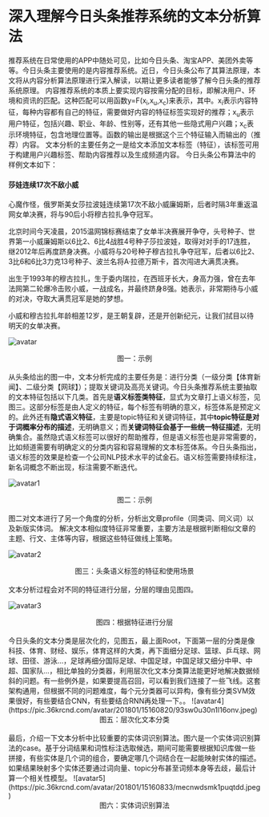 # 深入理解今日头条推荐系统的文本分析算法
推荐系统在日常使用的APP中随处可见，比如今日头条、淘宝APP、美团外卖等等。今日头条主要使用的是内容推荐系统。近日，今日头条公布了其算法原理，本文将从内容分析算法原理进行深入解读，以期让更多读者能够了解今日头条的推荐系统原理。
内容推荐系统的本质上要实现内容按需分配的目标，即解决用户、环境和资讯的匹配。这种匹配可以用函数y=F(x<sub>i</sub>,x<sub>u</sub>,x<sub>c</sub>)来表示，其中。x<sub>i</sub>表示内容特征，每种内容都有自己的特征，需要做好内容的特征标签实现好的推荐；x<sub>u</sub>表示用户特征，包括兴趣、职业、年龄、性别等，还有其他一些隐式用户兴趣；x<sub>c</sub>表示环境特征，包含地理位置等。函数的输出是根据这个三个特征输入而输出的（推荐）内容。
文本分析的主要任务之一是给文本添加文本标签（特征），该标签可用于构建用户兴趣标签、帮助内容推荐以及生成频道内容。
今日头条公布算法中的样例文本如下：
#### 莎娃连续17次不敌小威
心魔作怪，俄罗斯美女莎拉波娃连续第17次不敌小威廉姆斯，后者时隔3年重返温网女单决赛，将与90后小将穆古拉扎争夺冠军。

北京时间今天凌晨，2015温网锦标赛结束了女单半决赛展开争夺，头号种子、世界第一小威廉姆斯以6比2、6比4战胜4号种子莎拉波娃，取得对对手的17连胜，继2012年后再度跻身决赛。小威将与20号种子穆古拉扎争夺冠军，后者以6比2、3比6和6比3力克13号种子、波兰名将A·拉德万斯卡，首次闯进大满贯决赛。

出生于1993年的穆古拉扎，生于委内瑞拉，在西班牙长大，身高力强，曾在去年法网第二轮爆冷击败小威，一战成名，并最终跻身8强。她表示，非常期待与小威的对决，夺取大满贯冠军是她的梦想。

小威和穆古拉扎年龄相差12岁，是王朝复辟，还是开创新纪元，让我们拭目以待明天的女单决赛。</br>

![avatar](https://pic.36krcnd.com/avatar/201801/15160538/rnky59il2od10fn9.jpeg)
<center>图一：示例</center></br>
从头条给出的图一中，文本分析完成的主要任务是：进行分类（一级分类【体育新闻】、二级分类【网球】）；提取关键词及高亮关键词。今日头条推荐系统主要抽取的文本特征包括以下几类。首先是<b>语义标签类特征</b>，显式为文章打上语义标签，见图三。这部分标签是由人定义的特征，每个标签有明确的意义，标签体系是预定义的。此外还有<b>隐式语义特征</b>，主要是topic特征和关键词特征，其中<b>topic特征是对于词概率分布的描述</b>，无明确意义；而<b>关键词特征会基于一些统一特征描述</b>，无明确集合。虽然隐式语义标签可以很好的帮助推荐，但是语义标签也是非常需要的，比如频道需要有明确定义的分类内容和容易理解的文本标签体系。今日头条指出，语义标签的效果是检查一个公司NLP技术水平的试金石。语义标签需要持续标注，新名词概念不断出现，标注需要不断迭代。</br>

![avatar1](https://pic.36krcnd.com/avatar/201801/15160549/1o62umwiaef0gado.jpeg)
<center>图二：示例</center></br>
图二对文本进行了另一个角度的分析，分析出文章profile（同类词、同义词）以及新版实体词。
解决文本相似度特征非常重要，主要方法是根据判断相似文章的主题、行文、主体等内容，根据这些特征做线上策略。</br>

![avatar2](https://pic.36krcnd.com/avatar/201801/15160711/d0ufcrvlkdf6a0tx.jpeg)
<center>图三：头条语义标签的特征和使用场景</center></br>
文本分析过程会对不同的特征进行分层，分层的理由见图四。</br>

![avatar3](https://pic.36krcnd.com/avatar/201801/15160734/cazc3cklyyd66eic.jpeg!)
<center>图四：根据特征进行分层</center></br>
今日头条的文本分类是层次化的，见图五，最上面Root，下面第一层的分类是像科技、体育、财经、娱乐，体育这样的大类，再下面细分足球、篮球、乒乓球、网球、田径、游泳...，足球再细分国际足球、中国足球，中国足球又细分中甲、中超、国家队...，相比单独的分类器，利用层次化文本分类算法能更好地解决数据倾斜的问题。有一些例外是，如果要提高召回，可以看到我们连接了一些飞线。这套架构通用，但根据不同的问题难度，每个元分类器可以异构，像有些分类SVM效果很好，有些要结合CNN，有些要结合RNN再处理一下。。
![avatar4](https://pic.36krcnd.com/avatar/201801/15160820/93sw0u30n1l16onv.jpeg)
<center>图五：层次化文本分类</center></br>
最后，介绍一下文本分析中比较重要的实体词识别算法。图六是一个实体词识别算法的case。基于分词结果和词性标注选取候选，期间可能需要根据知识库做一些拼接，有些实体是几个词的组合，要确定哪几个词结合在一起能映射实体的描述。如果结果映射多个实体还要通过词向量、topic分布甚至词频本身等去歧，最后计算一个相关性模型。
![avatar5](https://pic.36krcnd.com/avatar/201801/15160833/mecnwdsmk1puqtdd.jpeg)
<center>图六：实体词识别算法</center>
